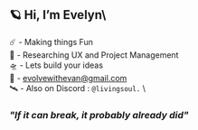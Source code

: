 ## 🪐 Hi, I’m Evelyn\

☄️ - Making things Fun\
🌌 - Researching UX and Project Management\
🛸 - Lets build your ideas\
📡 - evolvewithevan@gmail.com\
🛰️ - Also on Discord : `@livingsoul.` \

### *"If it can break, it probably already did"*
